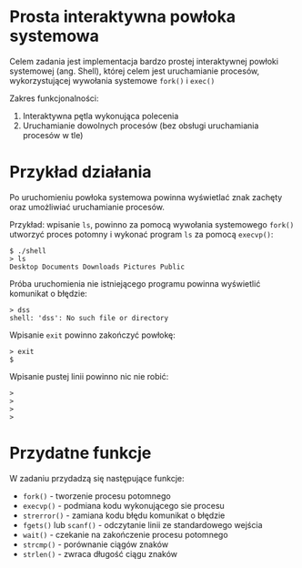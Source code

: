 # Prosta interaktywna powłoka systemowa

Celem zadania jest implementacja bardzo prostej interaktywnej powłoki systemowej (ang. Shell),
której celem jest uruchamianie procesów, wykorzystującej wywołania systemowe
`fork()` i `exec()`

Zakres funkcjonalności:

1. Interaktywna pętla wykonująca polecenia
2. Uruchamianie dowolnych procesów (bez obsługi uruchamiania procesów w tle)

# Przykład działania

Po uruchomieniu powłoka systemowa powinna wyświetlać znak zachęty oraz umożliwiać
uruchamianie procesów.

Przykład: wpisanie `ls`, powinno za pomocą wywołania systemowego
`fork()` utworzyć proces potomny i wykonać program `ls` za pomocą `execvp()`:
```
$ ./shell
> ls
Desktop Documents Downloads Pictures Public
```

Próba uruchomienia nie istniejącego programu powinna wyświetlić komunikat o
błędzie:
```
> dss
shell: 'dss': No such file or directory
```

Wpisanie `exit` powinno zakończyć powłokę:
```
> exit
$
```

Wpisanie pustej linii powinno nic nie robić:
```
>
>
>
>
```

# Przydatne funkcje

W zadaniu przydadzą się następujące funkcje:

- `fork()` - tworzenie procesu potomnego
- `execvp()` - podmiana kodu wykonującego sie procesu
- `strerror()` - zamiana kodu błędu komunikat o błędzie
- `fgets()` lub `scanf()` - odczytanie linii ze standardowego wejścia
- `wait()` - czekanie na zakończenie procesu potomnego
- `strcmp()` - porównanie ciągów znaków
- `strlen()` - zwraca długość ciągu znaków
